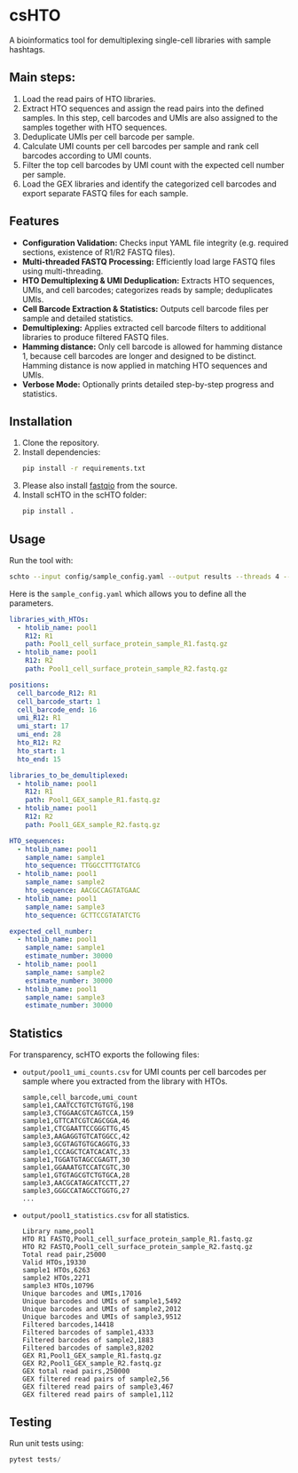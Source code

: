 # csHTO

A bioinformatics tool for demultiplexing single-cell libraries with sample hashtags.

## Main steps:

1. Load the read pairs of HTO libraries.
2. Extract HTO sequences and assign the read pairs into the defined samples. In this step, cell barcodes and UMIs are also assigned to the samples together with HTO sequences.
3. Deduplicate UMIs per cell barcode per sample.
4. Calculate UMI counts per cell barcodes per sample and rank cell barcodes according to UMI counts.
5. Filter the top cell barcodes by UMI count with the expected cell number per sample.
6. Load the GEX libraries and identify the categorized cell barcodes and export separate FASTQ files for each sample.

## Features

- **Configuration Validation:** Checks input YAML file integrity (e.g. required sections, existence of R1/R2 FASTQ files).
- **Multi-threaded FASTQ Processing:** Efficiently load large FASTQ files using multi-threading.
- **HTO Demultiplexing & UMI Deduplication:** Extracts HTO sequences, UMIs, and cell barcodes; categorizes reads by sample; deduplicates UMIs.
- **Cell Barcode Extraction & Statistics:** Outputs cell barcode files per sample and detailed statistics.
- **Demultiplexing:** Applies extracted cell barcode filters to additional libraries to produce filtered FASTQ files.
- **Hamming distance:** Only cell barcode is allowed for hamming distance 1, because cell barcodes are longer and designed to be distinct. Hamming distance is now applied in matching HTO sequences and UMIs.
- **Verbose Mode:** Optionally prints detailed step-by-step progress and statistics.

## Installation

1. Clone the repository.
2. Install dependencies:
   ```bash
   pip install -r requirements.txt
   ```
3. Please also install [fastqio](https://github.com/chaochungkuo/fastqio) from the source.
4. Install scHTO in the scHTO folder:
   ```bash
   pip install .
   ```

## Usage

Run the tool with:

```bash
schto --input config/sample_config.yaml --output results --threads 4 --verbose
```

Here is the `sample_config.yaml` which allows you to define all the parameters.

```yaml
libraries_with_HTOs:
  - htolib_name: pool1
    R12: R1
    path: Pool1_cell_surface_protein_sample_R1.fastq.gz
  - htolib_name: pool1
    R12: R2
    path: Pool1_cell_surface_protein_sample_R2.fastq.gz

positions:
  cell_barcode_R12: R1
  cell_barcode_start: 1
  cell_barcode_end: 16
  umi_R12: R1
  umi_start: 17
  umi_end: 28
  hto_R12: R2
  hto_start: 1
  hto_end: 15

libraries_to_be_demultiplexed:
  - htolib_name: pool1
    R12: R1
    path: Pool1_GEX_sample_R1.fastq.gz
  - htolib_name: pool1
    R12: R2
    path: Pool1_GEX_sample_R2.fastq.gz

HTO_sequences:
  - htolib_name: pool1
    sample_name: sample1
    hto_sequence: TTGGCCTTTGTATCG
  - htolib_name: pool1
    sample_name: sample2
    hto_sequence: AACGCCAGTATGAAC
  - htolib_name: pool1
    sample_name: sample3
    hto_sequence: GCTTCCGTATATCTG

expected_cell_number:
  - htolib_name: pool1
    sample_name: sample1
    estimate_number: 30000
  - htolib_name: pool1
    sample_name: sample2
    estimate_number: 30000
  - htolib_name: pool1
    sample_name: sample3
    estimate_number: 30000
```

## Statistics

For transparency, scHTO exports the following files:

- `output/pool1_umi_counts.csv` for UMI counts per cell barcodes per sample where you extracted from the library with HTOs.
  ```csv
  sample,cell_barcode,umi_count
  sample1,CAATCCTGTCTGTGTG,198
  sample3,CTGGAACGTCAGTCCA,159
  sample1,GTTCATCGTCAGCGGA,46
  sample1,CTCGAATTCCGGGTTG,45
  sample3,AAGAGGTGTCATGGCC,42
  sample3,GCGTAGTGTGCAGGTG,33
  sample1,CCCAGCTCATCACATC,33
  sample1,TGGATGTAGCCGAGTT,30
  sample1,GGAAATGTCCATCGTC,30
  sample1,GTGTAGCGTCTGTGCA,28
  sample3,AACGCATAGCATCCTT,27
  sample3,GGGCCATAGCCTGGTG,27
  ...
  ```
- `output/pool1_statistics.csv` for all statistics.
  ```csv
  Library name,pool1
  HTO R1 FASTQ,Pool1_cell_surface_protein_sample_R1.fastq.gz
  HTO R2 FASTQ,Pool1_cell_surface_protein_sample_R2.fastq.gz
  Total read pair,25000
  Valid HTOs,19330
  sample1 HTOs,6263
  sample2 HTOs,2271
  sample3 HTOs,10796
  Unique barcodes and UMIs,17016
  Unique barcodes and UMIs of sample1,5492
  Unique barcodes and UMIs of sample2,2012
  Unique barcodes and UMIs of sample3,9512
  Filtered barcodes,14418
  Filtered barcodes of sample1,4333
  Filtered barcodes of sample2,1883
  Filtered barcodes of sample3,8202
  GEX R1,Pool1_GEX_sample_R1.fastq.gz
  GEX R2,Pool1_GEX_sample_R2.fastq.gz
  GEX total read pairs,250000
  GEX filtered read pairs of sample2,56
  GEX filtered read pairs of sample3,467
  GEX filtered read pairs of sample1,112
  ```

## Testing

Run unit tests using:

```python
pytest tests/
```